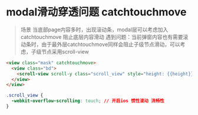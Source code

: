 # modal滑动穿透问题 catchtouchmove
> 场景 当底部page内容多时，出现滚动条，modal层可以考虑加入catchtouchmove 阻止底层内容滑动
遇到问题：当前弹窗内容也有需要滚动条时，由于最外层catchtouchmove同样会阻止子级节点滑动，可以考虑，子级节点采用scroll-view
```html
<view class="mask" catchtouchmove>
  <view class="bd">
    <scroll-view scroll-y class="scroll_view" style="height: {{height}}px"></scroll-view>
  </view>
</view>
```
```css
.scroll_view {
  -webkit-overflow-scrolling: touch; // 开启ios 惯性滚动 流畅性
}
```